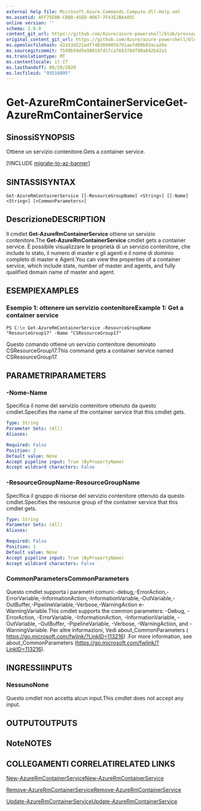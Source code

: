 ```yaml
---
external help file: Microsoft.Azure.Commands.Compute.dll-Help.xml
ms.assetid: AFF75E0B-CB88-45ED-9067-7F43E2BA485C
online version: ''
schema: 2.0.0
content_git_url: https://github.com/Azure/azure-powershell/blob/preview/src/ResourceManager/Compute/Stack/Commands.Compute/help/Get-AzureRmContainerService.md
original_content_git_url: https://github.com/Azure/azure-powershell/blob/preview/src/ResourceManager/Compute/Stack/Commands.Compute/help/Get-AzureRmContainerService.md
ms.openlocfilehash: d2a53d221adf7483899056791aefd00b03aca26e
ms.sourcegitcommit: f599b50d5e980197d1fca769378df90a842b42a1
ms.translationtype: MT
ms.contentlocale: it-IT
ms.lasthandoff: 08/20/2020
ms.locfileid: "93516895"
---
```

# <span data-ttu-id="35019-101">Get-AzureRmContainerService</span><span class="sxs-lookup"><span data-stu-id="35019-101">Get-AzureRmContainerService</span></span>

## <span data-ttu-id="35019-102">Sinossi</span><span class="sxs-lookup"><span data-stu-id="35019-102">SYNOPSIS</span></span>
<span data-ttu-id="35019-103">Ottiene un servizio contenitore.</span><span class="sxs-lookup"><span data-stu-id="35019-103">Gets a container service.</span></span>

[!INCLUDE [migrate-to-az-banner](../../includes/migrate-to-az-banner.md)]

## <span data-ttu-id="35019-104">SINTASSI</span><span class="sxs-lookup"><span data-stu-id="35019-104">SYNTAX</span></span>

```
Get-AzureRmContainerService [[-ResourceGroupName] <String>] [[-Name] <String>] [<CommonParameters>]
```

## <span data-ttu-id="35019-105">Descrizione</span><span class="sxs-lookup"><span data-stu-id="35019-105">DESCRIPTION</span></span>
<span data-ttu-id="35019-106">Il cmdlet **Get-AzureRmContainerService** ottiene un servizio contenitore.</span><span class="sxs-lookup"><span data-stu-id="35019-106">The **Get-AzureRmContainerService** cmdlet gets a container service.</span></span>
<span data-ttu-id="35019-107">È possibile visualizzare le proprietà di un servizio contenitore, che include lo stato, il numero di master e gli agenti e il nome di dominio completo di master e Agent.</span><span class="sxs-lookup"><span data-stu-id="35019-107">You can view the properties of a container service, which include state, number of master and agents, and fully qualified domain name of master and agent.</span></span>

## <span data-ttu-id="35019-108">ESEMPI</span><span class="sxs-lookup"><span data-stu-id="35019-108">EXAMPLES</span></span>

### <span data-ttu-id="35019-109">Esempio 1: ottenere un servizio contenitore</span><span class="sxs-lookup"><span data-stu-id="35019-109">Example 1: Get a container service</span></span>
```
PS C:\> Get-AzureRmContainerService -ResourceGroupName "ResourceGroup17" -Name "CSResourceGroup17"
```

<span data-ttu-id="35019-110">Questo comando ottiene un servizio contenitore denominato CSResourceGroup17.</span><span class="sxs-lookup"><span data-stu-id="35019-110">This command gets a container service named CSResourceGroup17.</span></span>

## <span data-ttu-id="35019-111">PARAMETRI</span><span class="sxs-lookup"><span data-stu-id="35019-111">PARAMETERS</span></span>

### <span data-ttu-id="35019-112">-Nome</span><span class="sxs-lookup"><span data-stu-id="35019-112">-Name</span></span>
<span data-ttu-id="35019-113">Specifica il nome del servizio contenitore ottenuto da questo cmdlet.</span><span class="sxs-lookup"><span data-stu-id="35019-113">Specifies the name of the container service that this cmdlet gets.</span></span>

```yaml
Type: String
Parameter Sets: (All)
Aliases: 

Required: False
Position: 2
Default value: None
Accept pipeline input: True (ByPropertyName)
Accept wildcard characters: False
```

### <span data-ttu-id="35019-114">-ResourceGroupName</span><span class="sxs-lookup"><span data-stu-id="35019-114">-ResourceGroupName</span></span>
<span data-ttu-id="35019-115">Specifica il gruppo di risorse del servizio contenitore ottenuto da questo cmdlet.</span><span class="sxs-lookup"><span data-stu-id="35019-115">Specifies the resource group of the container service that this cmdlet gets.</span></span>

```yaml
Type: String
Parameter Sets: (All)
Aliases: 

Required: False
Position: 1
Default value: None
Accept pipeline input: True (ByPropertyName)
Accept wildcard characters: False
```

### <span data-ttu-id="35019-116">CommonParameters</span><span class="sxs-lookup"><span data-stu-id="35019-116">CommonParameters</span></span>
<span data-ttu-id="35019-117">Questo cmdlet supporta i parametri comuni:-debug,-ErrorAction,-ErrorVariable,-InformationAction,-InformationVariable,-OutVariable,-OutBuffer,-PipelineVariable,-Verbose,-WarningAction e-WarningVariable.</span><span class="sxs-lookup"><span data-stu-id="35019-117">This cmdlet supports the common parameters: -Debug, -ErrorAction, -ErrorVariable, -InformationAction, -InformationVariable, -OutVariable, -OutBuffer, -PipelineVariable, -Verbose, -WarningAction, and -WarningVariable.</span></span> <span data-ttu-id="35019-118">Per altre informazioni, Vedi about_CommonParameters ( https://go.microsoft.com/fwlink/?LinkID=113216) .</span><span class="sxs-lookup"><span data-stu-id="35019-118">For more information, see about_CommonParameters (https://go.microsoft.com/fwlink/?LinkID=113216).</span></span>

## <span data-ttu-id="35019-119">INGRESSI</span><span class="sxs-lookup"><span data-stu-id="35019-119">INPUTS</span></span>

### <span data-ttu-id="35019-120">Nessuno</span><span class="sxs-lookup"><span data-stu-id="35019-120">None</span></span>
<span data-ttu-id="35019-121">Questo cmdlet non accetta alcun input.</span><span class="sxs-lookup"><span data-stu-id="35019-121">This cmdlet does not accept any input.</span></span>

## <span data-ttu-id="35019-122">OUTPUT</span><span class="sxs-lookup"><span data-stu-id="35019-122">OUTPUTS</span></span>

## <span data-ttu-id="35019-123">Note</span><span class="sxs-lookup"><span data-stu-id="35019-123">NOTES</span></span>

## <span data-ttu-id="35019-124">COLLEGAMENTI CORRELATI</span><span class="sxs-lookup"><span data-stu-id="35019-124">RELATED LINKS</span></span>

[<span data-ttu-id="35019-125">New-AzureRmContainerService</span><span class="sxs-lookup"><span data-stu-id="35019-125">New-AzureRmContainerService</span></span>](./New-AzureRmContainerService.md)

[<span data-ttu-id="35019-126">Remove-AzureRmContainerService</span><span class="sxs-lookup"><span data-stu-id="35019-126">Remove-AzureRmContainerService</span></span>](./Remove-AzureRmContainerService.md)

[<span data-ttu-id="35019-127">Update-AzureRmContainerService</span><span class="sxs-lookup"><span data-stu-id="35019-127">Update-AzureRmContainerService</span></span>](./Update-AzureRmContainerService.md)


